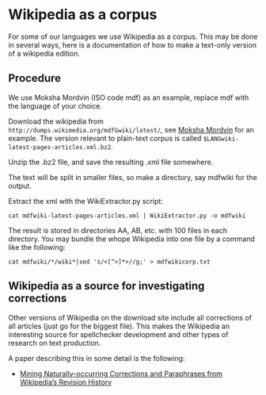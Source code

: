 # Wikipedia as a corpus

For some of our languages we use Wikipedia as a corpus. This may be
done in several ways, here is a documentation of how to make a
text-only version of a wikipedia edition.

## Procedure

We use Moksha Mordvin (ISO code mdf) as an example, replace mdf
with the language of your choice.

Download the wikipedia from `http://dumps.wikimedia.org/mdfGwiki/latest/`,
see [Moksha Mordvin](http://dumps.wikimedia.org/mdfwiki/latest/) for
an example. The version relevant to plain-text corpus is called
`$LANGwiki-latest-pages-articles.xml.bz2`.

Unzip the .bz2 file, and save the resulting .xml file somewhere.

The text will be split in smaller files, so make a directory, say
mdfwiki for the output.

Extract the xml with the WikiExtractor.py script:

```
cat mdfwiki-latest-pages-articles.xml | WikiExtractor.py -o mdfwiki
```

The result is stored in directories AA, AB, etc. with 100 files in
each directory. You may bundle the whope Wikipedia into one file by
a command like the following:

```
cat mdfwiki/*/wiki*|sed 's/<[^>]*>//g;' > mdfwikicorp.txt
```

## Wikipedia as a source for investigating corrections

Other versions of Wikipedia on the download site
include all corrections of all articles (just go for the biggest
file). This makes the Wikipedia an interesting source for spellchecker
development and other types of research on text production.

A paper describing this in some detail is the following:

* [Mining Naturally-occurring Corrections and Paraphrases from Wikipedia’s Revision History](http://www.lrec-conf.org/proceedings/lrec2010/pdf/827_Paper.pdf)
